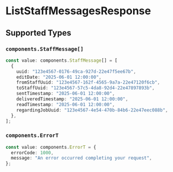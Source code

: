 # ListStaffMessagesResponse


## Supported Types

### `components.StaffMessage[]`

```typescript
const value: components.StaffMessage[] = [
  {
    uuid: "123e4567-0176-49ca-927d-22e47f5ee67b",
    editDate: "2025-06-01 12:00:00",
    fromStaffUuid: "123e4567-162f-4565-9a7a-22e47120f6cb",
    toStaffUuid: "123e4567-57c5-4da8-92d4-22e47897893b",
    sentTimestamp: "2025-06-01 12:00:00",
    deliveredTimestamp: "2025-06-01 12:00:00",
    readTimestamp: "2025-06-01 12:00:00",
    regardingJobUuid: "123e4567-4e54-470b-84b6-22e47eec088b",
  },
];
```

### `components.ErrorT`

```typescript
const value: components.ErrorT = {
  errorCode: 1000,
  message: "An error occurred completing your request",
};
```

